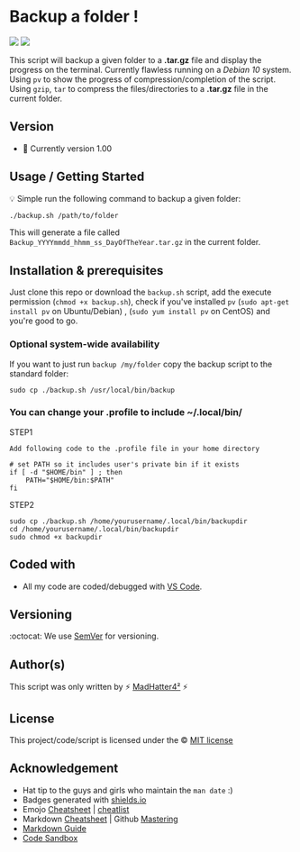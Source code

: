 # Backup a folder !

<img src="https://img.shields.io/badge/MadHatterENV-github-green"> <img src="https://img.shields.io/badge/code by-MADhatter4²-orange">

This script will backup a given folder to a **.tar.gz** file and display the progress on the terminal.
Currently flawless running on a _Debian 10_ system.
Using `pv` to show the progress of compression/completion of the script.
Using `gzip`, `tar` to compress the files/directories to a **.tar.gz** file in the current folder.

 

## Version
- :blue_book: Currently version 1.00



## Usage / Getting Started
:bulb: Simple run the following command to backup a given folder:

```bash
./backup.sh /path/to/folder
```

This will generate a file called `Backup_YYYYmmdd_hhmm_ss_DayOfTheYear.tar.gz` in the current folder.

## Installation & prerequisites
Just clone this repo or download the `backup.sh` script, add the execute permission (`chmod +x backup.sh`), check if you've installed `pv` (`sudo apt-get install pv` on Ubuntu/Debian) , (`sudo yum install pv` on CentOS) and you're good to go.

### Optional system-wide availability
If you want to just run `backup /my/folder` copy the backup script to the standard folder:

```
sudo cp ./backup.sh /usr/local/bin/backup
```

### You can change your .profile to include ~/.local/bin/

STEP1
```
Add following code to the .profile file in your home directory

# set PATH so it includes user's private bin if it exists
if [ -d "$HOME/bin" ] ; then
    PATH="$HOME/bin:$PATH"
fi
```

STEP2
```
sudo cp ./backup.sh /home/yourusername/.local/bin/backupdir
cd /home/yourusername/.local/bin/backupdir
sudo chmod +x backupdir
```







## Coded with
- All my code are coded/debugged with [VS Code](https://code.visualstudio.com/).

## Versioning
:octocat: We use [SemVer](http://semver.org/) for versioning. 


## Author(s)
This script was only written by :zap: [MadHatter4²](https://github.com/MadHatterENV) :zap:

## License
This project/code/script is licensed under the :copyright: [MIT license](mit)


## Acknowledgement
- Hat tip to the guys and girls who maintain the `man date` :)
- Badges generated with [shields.io](https://shields.io)
- Emojo [Cheatsheet](https://www.webfx.com/tools/emoji-cheat-sheet/) | [cheatlist](https://github.com/ikatyang/emoji-cheat-sheet/blob/master/README.md)
- Markdown [Cheatsheet](https://github.com/adam-p/markdown-here/wiki/Markdown-Cheatsheet) | Github [Mastering](https://guides.github.com/features/mastering-markdown/)
- [Markdown Guide](https://about.gitlab.com/handbook/product/technical-writing/markdown-guide/)
- [Code Sandbox](https://codesandbox.io/)


